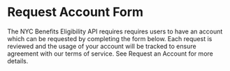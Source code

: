 # Request Account Form

The NYC Benefits Eligibility API requires requires users to have an account which can be requested by completing the form below. Each request is reviewed and the usage of your account will be tracked to ensure agreement with our terms of service. See Request an Account for more details.  
